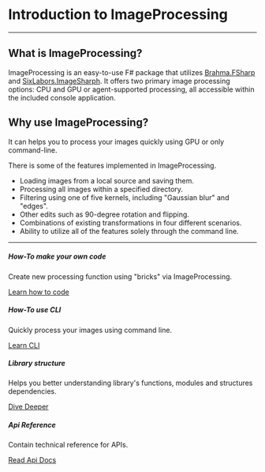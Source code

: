 # Introduction to ImageProcessing

---

## What is ImageProcessing?

ImageProcessing is an easy-to-use F# package that utilizes [Brahma.FSharp](https://github.com/YaccConstructor/Brahma.FSharp)
and [SixLabors.ImageSharph](https://github.com/SixLabors/ImageSharp). It offers two primary image processing options: CPU
and GPU or agent-supported processing, all accessible within the included console application.

## Why use ImageProcessing?

It can helps you to process your images quickly using GPU or only command-line. 

There is some of the features implemented in ImageProcessing.
* Loading images from a local source and saving them.
* Processing all images within a specified directory.
* Filtering using one of five kernels, including "Gaussian blur" and "edges".
* Other edits such as 90-degree rotation and flipping.
* Combinations of existing transformations in four different scenarios.
* Ability to utilize all of the features solely through the command line.

---

<div class="row row-cols-1 row-cols-md-2">
  <div class="col mb-4">
    <div class="card h-100">
      <div class="card-body">
        <h5 class="card-title">How-To make your own code</h5>
        <p class="card-text">Create new processing function using "bricks" via ImageProcessing. </p>
      </div>
      <div class="card-footer text-right   border-top-0">
        <a href="{{root}}How-Tos/Doing_A_Thing.html" class="btn btn-primary">Learn how to code</a>
      </div>
    </div>
  </div>
  <div class="col mb-4">
    <div class="card h-100">
      <div class="card-body">
        <h5 class="card-title">How-To use CLI</h5>
        <p class="card-text">Quickly process your images using command line. </p>
      </div>
      <div class="card-footer text-right   border-top-0">
        <a href="{{root}}How_Tos/Doing_Another_Thing.html" class="btn btn-primary">Learn CLI</a>
      </div>
    </div>
  </div>
  <div class="col mb-4 mb-md-0">
    <div class="card h-100">
      <div class="card-body">
        <h5 class="card-title">Library structure</h5>
        <p class="card-text">Helps you better understanding library's functions, modules and structures dependencies. </p>
      </div>
      <div class="card-footer text-right   border-top-0">
        <a href="{{root}}Explanations/Background.html" class="btn btn-primary">Dive Deeper</a>
      </div>
    </div>
  </div>
  <div class="col">
    <div class="card h-100">
      <div class="card-body">
        <h5 class="card-title">Api Reference</h5>
        <p class="card-text">Contain technical reference for APIs.</p>
      </div>
      <div class="card-footer text-right   border-top-0">
        <a href="{{root}}reference/index.html" class="btn btn-primary">Read Api Docs</a>
      </div>
    </div>
  </div>
</div>
